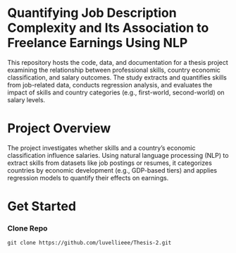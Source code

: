 # Quantifying Job Description Complexity and Its Association to Freelance Earnings Using NLP
This repository hosts the code, data, and documentation for a thesis project examining the relationship between professional skills, country economic classification, and salary outcomes. The study extracts and quantifies skills from job-related data, conducts regression analysis, and evaluates the impact of skills and country categories (e.g., first-world, second-world) on salary levels.

# Project Overview
The project investigates whether skills and a country’s economic classification influence salaries. Using natural language processing (NLP) to extract skills from datasets like job postings or resumes, it categorizes countries by economic development (e.g., GDP-based tiers) and applies regression models to quantify their effects on earnings.

# Get Started

### Clone Repo
```
git clone https://github.com/luvellieee/Thesis-2.git
```